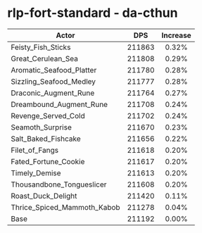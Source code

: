 # rlp-fort-standard - da-cthun
| Actor | DPS | Increase |
|---|:---:|:---:|
|Feisty_Fish_Sticks|211863|0.32%|
|Great_Cerulean_Sea|211808|0.29%|
|Aromatic_Seafood_Platter|211780|0.28%|
|Sizzling_Seafood_Medley|211777|0.28%|
|Draconic_Augment_Rune|211764|0.27%|
|Dreambound_Augment_Rune|211708|0.24%|
|Revenge_Served_Cold|211702|0.24%|
|Seamoth_Surprise|211670|0.23%|
|Salt_Baked_Fishcake|211656|0.22%|
|Filet_of_Fangs|211618|0.20%|
|Fated_Fortune_Cookie|211617|0.20%|
|Timely_Demise|211613|0.20%|
|Thousandbone_Tongueslicer|211608|0.20%|
|Roast_Duck_Delight|211420|0.11%|
|Thrice_Spiced_Mammoth_Kabob|211278|0.04%|
|Base|211192|0.00%|
